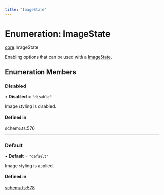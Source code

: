 ```yaml
---
title: "ImageState"
---
```

# Enumeration: ImageState

[core](../modules/core.md).ImageState

Enabling options that can be used with a [ImageState](../interfaces/core.ImageSchema.md).

## Enumeration Members

### Disabled

• **Disabled** = ``"disable"``

Image styling is disabled.

#### Defined in

[schema.ts:576](https://github.com/coda/packs-sdk/blob/main/schema.ts#L576)

___

### Default

• **Default** = ``"default"``

Image styling is applied.

#### Defined in

[schema.ts:578](https://github.com/coda/packs-sdk/blob/main/schema.ts#L578)
